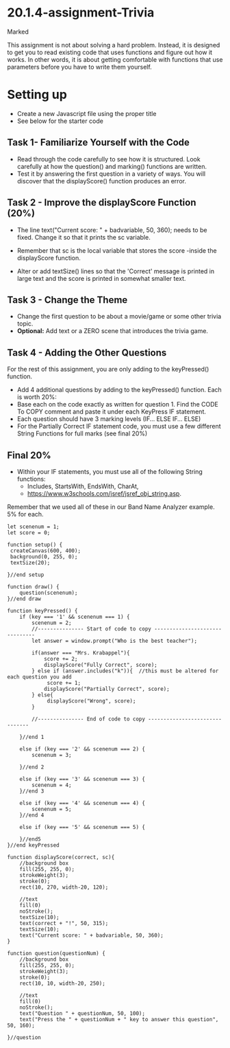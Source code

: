# 20.1.4-assignment-Trivia
Marked


This assignment is not about solving a hard problem. Instead, it is designed to get you to read existing code that uses functions and figure out how it works. In other words, it is about getting comfortable with functions that use parameters before you have to write them yourself.

# Setting up
- Create a new Javascript file using the proper title
- See below for the starter code


## Task 1- Familiarize Yourself with the Code
- Read through the code carefully to see how it is structured.  Look carefully at how the question() and marking() functions are written.
- Test it by answering the first question in a variety of ways.  You will discover that the displayScore() function produces an error.


## Task 2 - Improve the displayScore Function (20%)
- The line text("Current score: " + badvariable, 50, 360); needs to be fixed.  Change it so that it prints the sc variable.  
- Remember that sc is the local variable that stores the score -inside the displayScore function.  

- Alter or add textSize() lines so that the 'Correct' message is printed in large text and the score is printed in somewhat smaller text.


## Task 3 - Change the Theme
- Change the first question to be about a movie/game or some other trivia topic.
- **Optional:** Add text or a ZERO scene that introduces the trivia game.


## Task 4 - Adding the Other Questions
For the rest of this assignment, you are only adding to the keyPressed() function.

- Add 4 additional questions by adding to the keyPressed() function. Each is worth 20%:
- Base each on the code exactly as written for question 1. Find the CODE To COPY comment and paste it under each KeyPress IF statement.
- Each question should have 3 marking levels (IF… ELSE IF… ELSE)
- For the Partially Correct IF statement code, you must use a few different String Functions for full marks (see final 20%)

## Final 20%
- Within your IF statements, you must use all of the following String functions:
  - Includes,		StartsWith,		EndsWith,		CharAt,
  - https://www.w3schools.com/jsref/jsref_obj_string.asp. 

Remember that we used all of these in our Band Name Analyzer example. 
5% for each.

```
let scenenum = 1;
let score = 0;

function setup() {
 createCanvas(600, 400);
 background(0, 255, 0);
 textSize(20);
 
}//end setup

function draw() {
    question(scenenum);
}//end draw

function keyPressed() {
    if (key === '1' && scenenum === 1) {
        scenenum = 2;
        //--------------- Start of code to copy -------------------------------
        let answer = window.prompt("Who is the best teacher");
        
        if(answer === "Mrs. Krabappel"){
            score += 2;
            displayScore("Fully Correct", score);
        } else if (answer.includes("k")){  //this must be altered for each question you add
             score += 1;
            displayScore("Partially Correct", score);
        } else{
             displayScore("Wrong", score);
        }

        //--------------- End of code to copy -------------------------------

    }//end 1

    else if (key === '2' && scenenum === 2) {
        scenenum = 3;

    }//end 2

    else if (key === '3' && scenenum === 3) {
        scenenum = 4;
    }//end 3

    else if (key === '4' && scenenum === 4) {
        scenenum = 5;
    }//end 4

    else if (key === '5' && scenenum === 5) {
        
    }//end5
}//end keyPressed

function displayScore(correct, sc){
    //background box
    fill(255, 255, 0);
    strokeWeight(3);
    stroke(0);
    rect(10, 270, width-20, 120);

    //text
    fill(0)
    noStroke();
    textSize(10);
    text(correct + "!", 50, 315);
    textSize(10);
    text("Current score: " + badvariable, 50, 360);
}

function question(questionNum) {
    //background box
    fill(255, 255, 0);
    strokeWeight(3);
    stroke(0);
    rect(10, 10, width-20, 250);

    //text
    fill(0)
    noStroke();
    text("Question " + questionNum, 50, 100);
    text("Press the " + questionNum + " key to answer this question", 50, 160);
    
}//question
``` 
